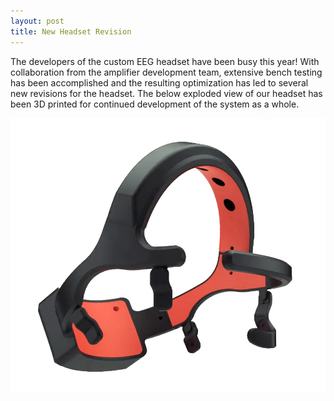 ```yaml
---
layout: post
title: New Headset Revision
---
```


<p>The developers of the custom EEG headset have been busy this year! With collaboration from the amplifier development team, extensive bench testing has been accomplished and the resulting optimization has led to several new revisions for the headset. The below exploded view of our headset has been 3D printed for continued development of the system as a whole.</p>
<img src="/photos/Beta3_non.jpg">

